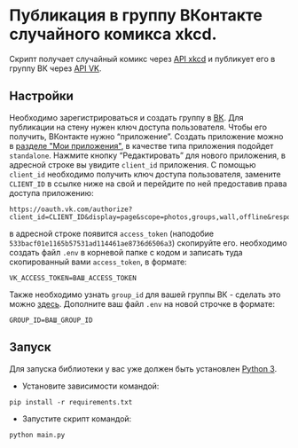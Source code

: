 # Публикация в группу ВКонтакте случайного комикса xkcd.

Скрипт получает случайный комикс через [API xkcd](https://xkcd.com/1/info.0.json) и публикует его в группу ВК через 
[API VK](https://vk.com/dev).

## Настройки

Необходимо зарегистрироваться и создать группу в [ВК](https://vk.com/groups?tab=admin). Для публикации на стену нужен 
ключ доступа пользователя. Чтобы его получить, ВКонтакте нужно “приложение”. Создать приложение можно в 
[разделе "Мои приложения"](https://vk.com/apps?act=manage), в качестве типа приложения подойдет `standalone`. 
Нажмите кнопку “Редактировать” для нового приложения, в адресной строке вы увидите `client_id` приложения. С помощью `client_id` необходимо получить ключ доступа пользователя, замените `CLIENT_ID` в ссылке ниже на свой и перейдите по ней предоставив
права доступа приложению:
```
https://oauth.vk.com/authorize?client_id=CLIENT_ID&display=page&scope=photos,groups,wall,offline&response_type=token
```
в адресной строке появится `access_token` (наподобие `533bacf01e1165b57531ad114461ae8736d6506a3`) скопируйте его.
необходимо создать файл `.env` в корневой папке с кодом и записать туда скопированный вами `access_token`, в формате:
```
VK_ACCESS_TOKEN=ВАШ_ACCESS_TOKEN
```
Также необходимо узнать `group_id` для вашей группы ВК - сделать это можно [здесь](https://regvk.com/id/). Дополните
ваш файл `.env` на новой строчке в формате:
```
GROUP_ID=ВАШ_GROUP_ID
```

## Запуск

Для запуска библиотеки у вас уже должен быть установлен 
[Python 3](https://www.python.org/downloads/release/python-379/).

- Установите зависимости командой:
```
pip install -r requirements.txt
```
- Запустите скрипт командой:
```
python main.py
```